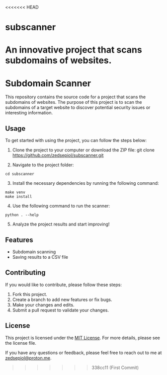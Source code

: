 <<<<<<< HEAD
# subscanner
An innovative project that scans subdomains of websites.
=======
# Subdomain Scanner

This repository contains the source code for a project that scans the subdomains of websites. The purpose of this project is to scan the subdomains of a target website to discover potential security issues or interesting information.

## Usage

To get started with using the project, you can follow the steps below:

1. Clone the project to your computer or download the ZIP file:
git clone https://github.com/zedsepiol/subscanner.git


2. Navigate to the project folder:
```
cd subscanner
```


3. Install the necessary dependencies by running the following command:
```
make venv
make install
```


4. Use the following command to run the scanner:
```
python . --help
```


5. Analyze the project results and start improving!


## Features

- Subdomain scanning
- Saving results to a CSV file


## Contributing

If you would like to contribute, please follow these steps:

1. Fork this project.
2. Create a branch to add new features or fix bugs.
3. Make your changes and edits.
4. Submit a pull request to validate your changes.


## License

This project is licensed under the [MIT License](LICENSE). For more details, please see the license file.


If you have any questions or feedback, please feel free to reach out to me at [zedsepiol@proton.me](mailto:zedsepiol@proton.me).
>>>>>>> 338cc11 (First Commit)
